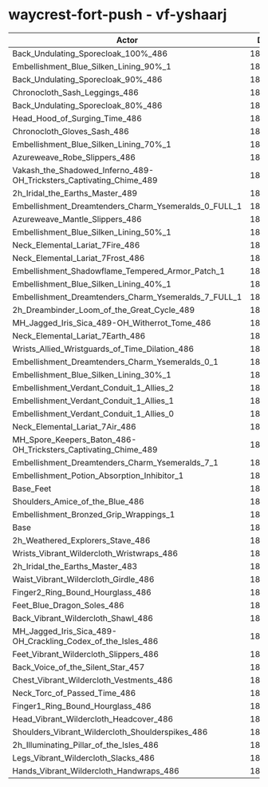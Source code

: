 # waycrest-fort-push - vf-yshaarj
| Actor | DPS | Increase |
|---|:---:|:---:|
|Back_Undulating_Sporecloak_100%_486|188304|1.82%|
|Embellishment_Blue_Silken_Lining_90%_1|188165|1.75%|
|Back_Undulating_Sporecloak_90%_486|188020|1.67%|
|Chronocloth_Sash_Leggings_486|187917|1.61%|
|Back_Undulating_Sporecloak_80%_486|187563|1.42%|
|Head_Hood_of_Surging_Time_486|187557|1.42%|
|Chronocloth_Gloves_Sash_486|187486|1.38%|
|Embellishment_Blue_Silken_Lining_70%_1|187485|1.38%|
|Azureweave_Robe_Slippers_486|187431|1.35%|
|Vakash_the_Shadowed_Inferno_489-OH_Tricksters_Captivating_Chime_489|187337|1.30%|
|2h_Iridal_the_Earths_Master_489|187178|1.21%|
|Embellishment_Dreamtenders_Charm_Ysemeralds_0_FULL_1|187021|1.13%|
|Azureweave_Mantle_Slippers_486|186966|1.10%|
|Embellishment_Blue_Silken_Lining_50%_1|186714|0.96%|
|Neck_Elemental_Lariat_7Fire_486|186663|0.94%|
|Neck_Elemental_Lariat_7Frost_486|186588|0.90%|
|Embellishment_Shadowflame_Tempered_Armor_Patch_1|186555|0.88%|
|Embellishment_Blue_Silken_Lining_40%_1|186379|0.78%|
|Embellishment_Dreamtenders_Charm_Ysemeralds_7_FULL_1|186350|0.77%|
|2h_Dreambinder_Loom_of_the_Great_Cycle_489|186307|0.74%|
|MH_Jagged_Iris_Sica_489-OH_Witherrot_Tome_486|186175|0.67%|
|Neck_Elemental_Lariat_7Earth_486|186157|0.66%|
|Wrists_Allied_Wristguards_of_Time_Dilation_486|186074|0.62%|
|Embellishment_Dreamtenders_Charm_Ysemeralds_0_1|186050|0.60%|
|Embellishment_Blue_Silken_Lining_30%_1|186011|0.58%|
|Embellishment_Verdant_Conduit_1_Allies_2|185959|0.56%|
|Embellishment_Verdant_Conduit_1_Allies_1|185881|0.51%|
|Embellishment_Verdant_Conduit_1_Allies_0|185785|0.46%|
|Neck_Elemental_Lariat_7Air_486|185777|0.46%|
|MH_Spore_Keepers_Baton_486-OH_Tricksters_Captivating_Chime_489|185775|0.46%|
|Embellishment_Dreamtenders_Charm_Ysemeralds_7_1|185355|0.23%|
|Embellishment_Potion_Absorption_Inhibitor_1|185200|0.14%|
|Base_Feet|185141|0.11%|
|Shoulders_Amice_of_the_Blue_486|185097|0.09%|
|Embellishment_Bronzed_Grip_Wrappings_1|184938|0.00%|
|Base|184932|0.00%|
|2h_Weathered_Explorers_Stave_486|184910|-0.01%|
|Wrists_Vibrant_Wildercloth_Wristwraps_486|184854|-0.04%|
|2h_Iridal_the_Earths_Master_483|184833|-0.05%|
|Waist_Vibrant_Wildercloth_Girdle_486|184817|-0.06%|
|Finger2_Ring_Bound_Hourglass_486|184769|-0.09%|
|Feet_Blue_Dragon_Soles_486|184753|-0.10%|
|Back_Vibrant_Wildercloth_Shawl_486|184588|-0.19%|
|MH_Jagged_Iris_Sica_489-OH_Crackling_Codex_of_the_Isles_486|184516|-0.22%|
|Feet_Vibrant_Wildercloth_Slippers_486|184502|-0.23%|
|Back_Voice_of_the_Silent_Star_457|184390|-0.29%|
|Chest_Vibrant_Wildercloth_Vestments_486|184344|-0.32%|
|Neck_Torc_of_Passed_Time_486|184301|-0.34%|
|Finger1_Ring_Bound_Hourglass_486|184271|-0.36%|
|Head_Vibrant_Wildercloth_Headcover_486|184186|-0.40%|
|Shoulders_Vibrant_Wildercloth_Shoulderspikes_486|184001|-0.50%|
|2h_Illuminating_Pillar_of_the_Isles_486|183967|-0.52%|
|Legs_Vibrant_Wildercloth_Slacks_486|183836|-0.59%|
|Hands_Vibrant_Wildercloth_Handwraps_486|183575|-0.73%|
